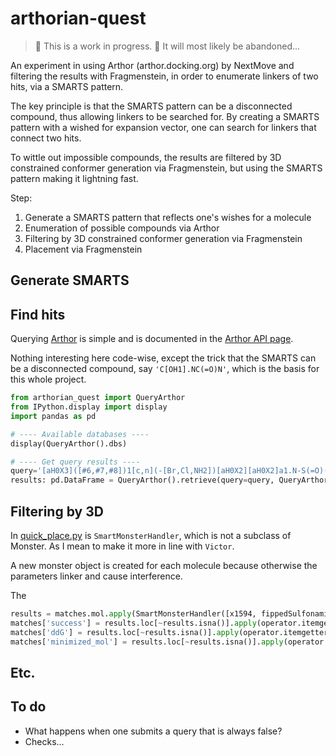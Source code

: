 # arthorian-quest

> :construction: This is a work in progress. :construction:
> It will most likely be abandoned...

An experiment in using Arthor (arthor.docking.org) by NextMove and filtering the results with Fragmenstein,
in order to enumerate linkers of two hits, via a SMARTS pattern.

The key principle is that the SMARTS pattern can be a disconnected compound, thus allowing linkers to be searched for.
By creating a SMARTS pattern with a wished for expansion vector, one can search for linkers that connect two hits.

To wittle out impossible compounds, the results are filtered by 3D constrained conformer generation via Fragmenstein,
but using the SMARTS pattern making it lightning fast.

Step:

1. Generate a SMARTS pattern that reflects one's wishes for a molecule
2. Enumeration of possible compounds via Arthor
3. Filtering by 3D constrained conformer generation via Fragmenstein
4. Placement via Fragmenstein

## Generate SMARTS

## Find hits

Querying [Arthor](arthor.docking.org) is simple and
is documented in the [Arthor API page](https://arthor.docking.org/api).

Nothing interesting here code-wise,
except the trick that the SMARTS can be a disconnected compound,
say `'C[OH1].NC(=O)N'`,
which is the basis for this whole project.

```python
from arthorian_quest import QueryArthor
from IPython.display import display
import pandas as pd

# ---- Available databases ----
display(QueryArthor().dbs)

# ---- Get query results ----
query='[aH0X3]([#6,#7,#8])1[c,n](-[Br,Cl,NH2])[aH0X2][aH0X2]a1.N-S(=O)(=O)-C'
results: pd.DataFrame = QueryArthor().retrieve(query=query, QueryArthor.enamine_dbs)
```

## Filtering by 3D

In [quick_place.py](arthorian_quest/quick_place.py) is `SmartMonsterHandler`,
which is not a subclass of Monster. As I mean to make it more in line with `Victor`.

A new monster object is created for each molecule because otherwise the parameters linker and cause interference.

The 

```python
results = matches.mol.apply(SmartMonsterHandler([x1594, fippedSulfonamide], query, joining_cutoff=10))
matches['success'] = results.loc[~results.isna()].apply(operator.itemgetter('success'))
matches['ddG'] = results.loc[~results.isna()].apply(operator.itemgetter('ddG'))
matches['minimized_mol'] = results.loc[~results.isna()].apply(operator.itemgetter('mol'))
```


## Etc.

## To do

* What happens when one submits a query that is always false?
* Checks...
